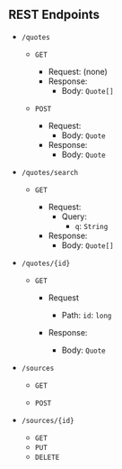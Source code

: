 ## REST Endpoints

* `/quotes`

    * `GET`
    
        * Request: (none)
        * Response: 
            * Body: `Quote[]`
    
    * `POST`
    
        * Request: 
            * Body: `Quote`
        * Response: 
            * Body: `Quote`
        
* `/quotes/search`

    * `GET`
    
        * Request:
            * Query: 
                * `q`: `String`
        * Response:
            * Body: `Quote[]` 
                
* `/quotes/{id}`

    * `GET`
    
        * Request
            * Path: 
                `id`: `long`
                
        * Response:
            * Body: `Quote`
            
            
* `/sources`

    * `GET`
    
    * `POST`          
    
* `/sources/{id}`

    * `GET`
    * `PUT`
    * `DELETE`